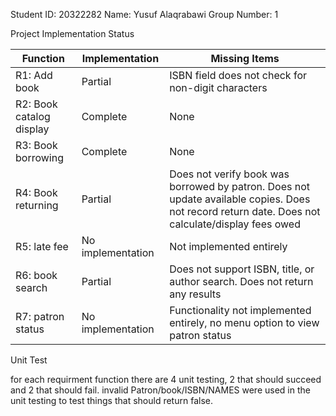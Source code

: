 Student ID: 20322282
Name: Yusuf Alaqrabawi 
Group Number: 1

Project Implementation Status

| Function | Implementation      | Missing Items                                                                                                                                   |
|----------|---------------------|-------------------------------------------------------------------------------------------------------------------------------------------------|
| R1: Add book           | Partial             | ISBN field does not check for non-digit characters                                                                                       |
| R2: Book catalog display | Complete           | None                                                                                                                                    |
| R3: Book borrowing      | Complete           | None                                                                                                                                    |
| R4: Book returning      | Partial            | Does not verify book was borrowed by patron. Does not update available copies. Does not record return date. Does not calculate/display fees owed |
| R5: late fee                     | No implementation   | Not implemented entirely                                                                                                                |
| R6: book search                     | Partial            | Does not support ISBN, title, or author search. Does not return any results                                                              |
| R7: patron status                     | No implementation   | Functionality not implemented entirely, no menu option to view patron status                                                             |

Unit Test 

for each requirment function there are 4 unit testing, 2 that should succeed and 2 that should fail. 
invalid Patron/book/ISBN/NAMES were used in the unit testing to test things that should return false.